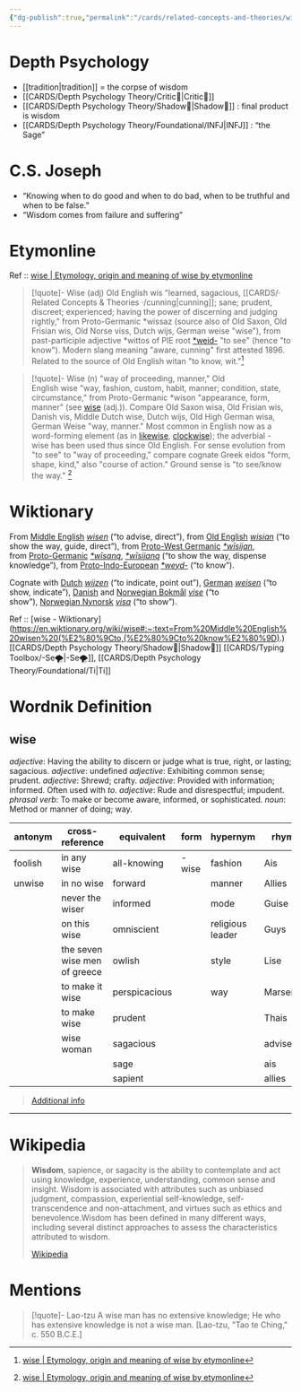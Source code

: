 ```yaml
---
{"dg-publish":true,"permalink":"/cards/related-concepts-and-theories/wisdom/","created":"2022-12-31T00:51:28.608+01:00","updated":"2023-05-27T15:36:26.076+02:00"}
---
```


# Depth Psychology 
- [[tradition\|tradition]] = the corpse of wisdom 
- [[CARDS/Depth Psychology Theory/Critic🤔\|Critic🤔]]
- [[CARDS/Depth Psychology Theory/Shadow👥\|Shadow👥]] : final product is wisdom 
- [[CARDS/Depth Psychology Theory/Foundational/INFJ\|INFJ]] : “the Sage”

# C.S. Joseph
- “Knowing when to do good and when to do bad, when to be truthful and when to be false.”
- “Wisdom comes from failure and suffering” 

# Etymonline

Ref :: [wise | Etymology, origin and meaning of wise by etymonline](https://www.etymonline.com/word/wise)

> [!quote]- Wise (adj)
> Old English wis "learned, sagacious, [[CARDS/· Related Concepts & Theories ·/cunning\|cunning]]; sane; prudent, discreet; experienced; having the power of discerning and judging rightly," from Proto-Germanic *wissaz (source also of Old Saxon, Old Frisian wis, Old Norse viss, Dutch wijs, German weise "wise"), from past-participle adjective *wittos of PIE root [*weid-](https://www.etymonline.com/word/*weid-?ref=etymonline_crossreference "Etymology, meaning and definition of *weid- ") "to see" (hence "to know"). Modern slang meaning "aware, cunning" first attested 1896. Related to the source of Old English witan "to know, wit."[^1]

> [!quote]- Wise (n)
> "way of proceeding, manner," Old English wise "way, fashion, custom, habit, manner; condition, state, circumstance," from Proto-Germanic *wison "appearance, form, manner" (see [wise](https://www.etymonline.com/word/wise?ref=etymonline_crossreference#etymonline_v_10789 "Etymology, meaning and definition of wise ") (adj.)). Compare Old Saxon wisa, Old Frisian wis, Danish vis, Middle Dutch wise, Dutch wijs, Old High German wisa, German Weise "way, manner." Most common in English now as a word-forming element (as in [likewise](https://www.etymonline.com/word/likewise?ref=etymonline_crossreference "Etymology, meaning and definition of likewise "), [clockwise](https://www.etymonline.com/word/clockwise?ref=etymonline_crossreference "Etymology, meaning and definition of clockwise ")); the adverbial -wise has been used thus since Old English. For sense evolution from "to see" to "way of proceeding," compare cognate Greek eidos "form, shape, kind," also "course of action." Ground sense is "to see/know the way." [^1]

# Wiktionary

From [Middle English](https://en.wikipedia.org/wiki/Middle_English "w:Middle English") _[wisen](https://en.wiktionary.org/wiki/wisen#Middle_English "wisen")_ (“to advise, direct”), from [Old English](https://en.wikipedia.org/wiki/Old_English "w:Old English") _[wisian](https://en.wiktionary.org/wiki/wisian#Old_English "wisian")_ (“to show the way, guide, direct”), from [Proto-West Germanic](https://en.wikipedia.org/wiki/Proto-West_Germanic_language "w:Proto-West Germanic language") _[*wīsijan](https://en.wiktionary.org/wiki/Reconstruction:Proto-West_Germanic/w%C4%ABsijan "Reconstruction:Proto-West Germanic/wīsijan")_, from [Proto-Germanic](https://en.wikipedia.org/wiki/Proto-Germanic_language "w:Proto-Germanic language") _[*wīsaną](https://en.wiktionary.org/w/index.php?title=Reconstruction:Proto-Germanic/w%C4%ABsan%C4%85&action=edit&redlink=1 "Reconstruction:Proto-Germanic/wīsaną (page does not exist)")_, _[*wīsijaną](https://en.wiktionary.org/wiki/Reconstruction:Proto-Germanic/w%C4%ABsijan%C4%85 "Reconstruction:Proto-Germanic/wīsijaną")_ (“to show the way, dispense knowledge”), from [Proto-Indo-European](https://en.wikipedia.org/wiki/Proto-Indo-European_language "w:Proto-Indo-European language") _[*weyd-](https://en.wiktionary.org/wiki/Reconstruction:Proto-Indo-European/weyd- "Reconstruction:Proto-Indo-European/weyd-")_ (“to know”).

Cognate with [Dutch](https://en.wikipedia.org/wiki/Dutch_language "w:Dutch language") _[wijzen](https://en.wiktionary.org/wiki/wijzen#Dutch "wijzen")_ (“to indicate, point out”), [German](https://en.wikipedia.org/wiki/German_language "w:German language") _[weisen](https://en.wiktionary.org/wiki/weisen#German "weisen")_ (“to show, indicate”), [Danish](https://en.wikipedia.org/wiki/Danish_language "w:Danish language") and [Norwegian Bokmål](https://en.wikipedia.org/wiki/Bokm%C3%A5l "w:Bokmål") _[vise](https://en.wiktionary.org/wiki/vise#Norwegian_Bokm%C3%A5l "vise")_ (“to show”), [Norwegian Nynorsk](https://en.wikipedia.org/wiki/Nynorsk "w:Nynorsk") _[visa](https://en.wiktionary.org/wiki/visa#Norwegian_Nynorsk "visa")_ (“to show”).

Ref :: [wise - Wiktionary](https://en.wiktionary.org/wiki/wise#:~:text=From%20Middle%20English%20wisen%20(%E2%80%9Cto,(%E2%80%9Cto%20know%E2%80%9D).)
[[CARDS/Depth Psychology Theory/Shadow👥\|Shadow👥]] [[CARDS/Typing Toolbox/-Se🌪️\|-Se🌪️]], [[CARDS/Depth Psychology Theory/Foundational/Ti\|Ti]] 

# Wordnik Definition 
## wise
*adjective*: Having the ability to discern or judge what is true, right, or lasting; sagacious.
*adjective*: undefined
*adjective*: Exhibiting common sense; prudent.
*adjective*: Shrewd; crafty.
*adjective*: Provided with information; informed. Often used with <em>to</em>.
*adjective*: Rude and disrespectful; impudent.
*phrasal verb*: To make or become aware, informed, or sophisticated.
*noun*: Method or manner of doing; way.

| antonym |cross-reference |equivalent |form |hypernym |rhyme |same-context |synonym |verb-form |
| --- | --- | --- | --- | --- | --- | --- | --- | --- |
| foolish | in any wise | all-knowing | -wise | fashion | Ais | ancient | MO | wised |
| unwise | in no wise | forward |  | manner | Allies | beer | abstruse | wisely |
|  | never the wiser | informed |  | mode | Guise | best | acute | wising |
|  | on this wise | omniscient |  | religious leader | Guys | cattle | advantageous |  |
|  | the seven wise men of greece | owlish |  | style | Lise | conviction | advisable |  |
|  | to make it wise | perspicacious |  | way | Marseilles | dear | alert |  |
|  | to make wise | prudent |  |  | Thais | dry | algorithm |  |
|  | wise woman | sagacious |  |  | advise | easily | all-knowing |  |
|  |  | sage |  |  | ais | faithful | angle |  |
|  |  | sapient |  |  | allies | fit | apperceptive |  |

> [Additional info](https://www.wordnik.com/words/wise)

---
# Wikipedia 

> **Wisdom**, sapience, or sagacity is the ability to contemplate and act using knowledge, experience, understanding, common sense and insight. Wisdom is associated with attributes such as unbiased judgment, compassion, experiential self-knowledge, self-transcendence and non-attachment, and virtues such as ethics and benevolence.Wisdom has been defined in many different ways, including several distinct approaches to assess the characteristics attributed to wisdom.
>
> [Wikipedia](https://en.wikipedia.org/wiki/Wisdom)

# Mentions
> [!quote]- Lao-tzu
> A wise man has no extensive knowledge; He who has extensive knowledge is not a wise man. [Lao-tzu, "Tao te Ching," c. 550 B.C.E.]





[^1]: [wise | Etymology, origin and meaning of wise by etymonline](https://www.etymonline.com/word/wise)